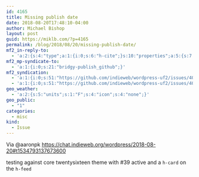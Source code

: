 ```yaml
---
id: 4165
title: Missing publish date
date: 2018-08-20T17:48:10-04:00
author: Michael Bishop
layout: post
guid: https://miklb.com/?p=4165
permalink: /blog/2018/08/20/missing-publish-date/
mf2_in-reply-to:
  - 'a:2:{s:4:"type";a:1:{i:0;s:6:"h-cite";}s:10:"properties";a:5:{s:7:"summary";a:1:{i:0;s:78:"wordpress-uf2 - add &quot;Microformats 2&quot; classes to your WordPress theme";}s:4:"name";a:1:{i:0;s:22:"indieweb/wordpress-uf2";}s:3:"url";a:1:{i:0;s:48:"https://github.com/indieweb/wordpress-uf2/issues";}s:11:"publication";a:1:{i:0;s:6:"GitHub";}s:8:"featured";a:1:{i:0;s:62:"https://avatars3.githubusercontent.com/u/1911753?s=400&amp;v=4";}}}'
mf2_mp-syndicate-to:
  - 'a:1:{i:0;s:21:"bridgy-publish_github";}'
mf2_syndication:
  - 'a:1:{i:0;s:51:"https://github.com/indieweb/wordpress-uf2/issues/40";}'
  - 'a:1:{i:0;s:51:"https://github.com/indieweb/wordpress-uf2/issues/40";}'
geo_weather:
  - 'a:2:{s:5:"units";s:1:"F";s:4:"icon";s:4:"none";}'
geo_public:
  - "1"
categories:
  - misc
kind:
  - Issue
---
```

Via @aaronpk https://chat.indieweb.org/wordpress/2018-08-20#t1534793137673600

testing against core twentysixteen theme with #39 active and a `h-card` on the `h-feed`
